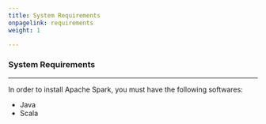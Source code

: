 ```yaml
---
title: System Requirements
onpagelink: requirements
weight: 1

---
```


### System Requirements
-------------------

In order to install Apache Spark, you must have the following softwares:

- Java
- Scala
 